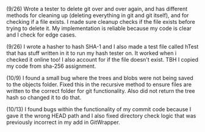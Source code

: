 (9/26) Wrote a tester to delete git over and over again, and has different methods for cleaning up (deleting everything in git and git itself), and for checking if a file exists. I made sure cleanup checks if the file exists before trying to delete it. My implementation is reliable because my code is clear and I check for edge cases.

(9/26) I wrote a hasher to hash SHA-1 and I also made a test file called hTest that has stuff written in it to run my hash tester on. It worked when i checked it online too! I also account for if the file doesn't exist. TBH I copied my code from sha-256 assignment. 

(10/9) I found a small bug where the trees and blobs were not being saved to the objects folder. Fixed this in the recursive method to ensure files are written to the correct folder for git functionality. Also did not return the tree hash so changed it to do that.

(10/13) I found bugs within the functionality of my commit code because I gave it the wrong HEAD path and I also fixed directory check logic that was previously incorrect in my add in GitWrapper.
